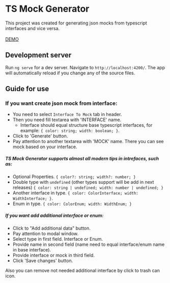 # TS Mock Generator

This project was created for generating json mocks from typescript interfaces and vice versa.
<br><br>
<a href="https://toniskay.github.io/ts-mock-generator/" target="_blank">DEMO</a>

## Development server

Run `ng serve` for a dev server. Navigate to `http://localhost:4200/`. The app will automatically reload if you change any of the source files.

## Guide for use

### If you want create json mock from interface:
 - You need to select `Interface To Mock` tab in header.
 - Then you need fill textarea with 'INTERFACE' name.
    - Interface should equal structure base typescript interfaces, for example: `{ color: string; width: boolean; }`.
 - Click to 'Generate' button.
 - Pay attention to  another textarea with 'MOCK' name. There you can see mock based on your interface.

##### TS Mock Generator supports almost all modern tips in intrefaces, such as: 
 - Optional Properties. `{ color?: string; width?: number; }`
 - Double type with `undefined` (other types support will be add in next releases) `{ color: string | undefined; width: number | undefined; }`
 - Another interface in type. `{ color: ColorInterface; width: WidthInterface; }`.
 - Enum in type. `{ color: ColorEnum; width: WidthEnum; }`

##### If you want add additional interface or enum:
 - Click to "Add additional data" button.
 - Pay attention to modal window.
 - Select type in first field. Interface or Enum.
 - Provide name in second field (name need to equal interface/enum name in base interface).
 - Provide interface or mock in third field.
 - Click 'Save changes' button.

Also you can remove not needed additional interface by click to trash can icon.
